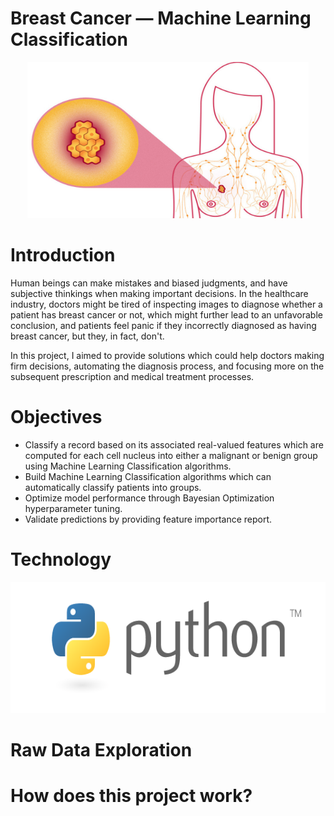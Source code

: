 # Breast Cancer — Machine Learning Classification

<p align="middle">
  <img height="250" width="450" src="https://github.com/tsenhungwu/Breast_Cancer/blob/master/Images/Breast_Cancer.jpeg"/>


# Introduction
Human beings can make mistakes and biased judgments, and have subjective thinkings when making important decisions. In the healthcare industry, doctors might be tired of inspecting images to diagnose whether a patient has breast cancer or not, which might further lead to an unfavorable conclusion, and patients feel panic if they incorrectly diagnosed as having breast cancer, but they, in fact, don't.

In this project, I aimed to provide solutions which could help doctors making firm decisions, automating the diagnosis process, and focusing more on the subsequent prescription and medical treatment processes.

# Objectives
- Classify a record based on its associated real-valued features which are computed for each cell nucleus into either a malignant or benign group using Machine Learning Classification algorithms.
- Build Machine Learning Classification algorithms which can automatically classify patients into groups.
- Optimize model performance through Bayesian Optimization hyperparameter tuning.
- Validate predictions by providing feature importance report.

# Technology
<p align="middle">
  <img height="210" width="510" src="https://github.com/tsenhungwu/Breast_Cancer/blob/master/Images/Python.png"/>
</p>

# Raw Data Exploration

# How does this project work?
